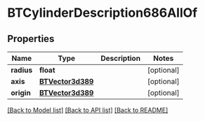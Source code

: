 # BTCylinderDescription686AllOf

## Properties
Name | Type | Description | Notes
------------ | ------------- | ------------- | -------------
**radius** | **float** |  | [optional] 
**axis** | [**BTVector3d389**](BTVector3d389.md) |  | [optional] 
**origin** | [**BTVector3d389**](BTVector3d389.md) |  | [optional] 

[[Back to Model list]](../README.md#documentation-for-models) [[Back to API list]](../README.md#documentation-for-api-endpoints) [[Back to README]](../README.md)


